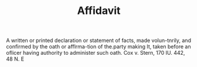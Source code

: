 ---
title: Affidavit
letter: A
permalink: "/definitions/bld-affidavit.html"
body: A written or printed declaration or statement of facts, made volun-tnrily, and
  confirmed by the oath or afflrma-tion of the.party making It, taken before an oflicer
  having authority to administer such oath. Cox v. Stern, 170 IU. 442, 48 N. E
published_at: '2018-07-07'
source: Black's Law Dictionary 2nd Ed (1910)
layout: post
---